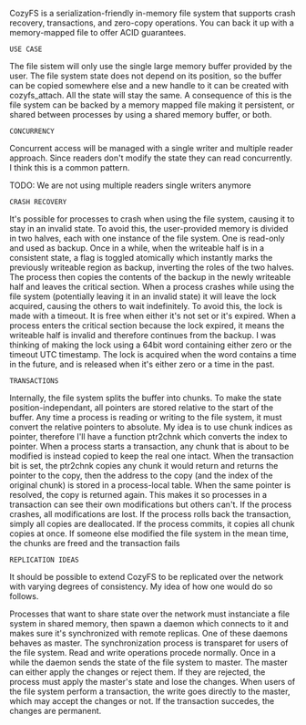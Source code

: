 CozyFS is a serialization-friendly in-memory file system that supports crash recovery,
transactions, and zero-copy operations. You can back it up with a memory-mapped file to
offer ACID guarantees.

    USE CASE
The file sistem will only use the single large memory buffer provided by the user. The
file system state does not depend on its position, so the buffer can be copied somewhere
else and a new handle to it can be created with cozyfs_attach. All the state will stay
the same. A consequence of this is the file system can be backed by a memory mapped file
making it persistent, or shared between processes by using a shared memory buffer, or
both.

    CONCURRENCY
Concurrent access will be managed with a single writer and multiple reader approach.
Since readers don't modify the state they can read concurrently. I think this is a common
pattern.

TODO: We are not using multiple readers single writers anymore

    CRASH RECOVERY
It's possible for processes to crash when using the file system, causing it to stay in
an invalid state. To avoid this, the user-provided memory is divided in two halves, each
with one instance of the file system. One is read-only and used as backup. Once in a while,
when the writeable half is in a consistent state, a flag is toggled atomically which
instantly marks the previously writeable region as backup, inverting the roles of the two
halves. The process then copies the contents of the backup in the newly writeable half
and leaves the critical section. When a process crashes while using the file system
(potentially leaving it in an invalid state) it will leave the lock acquired, causing the
others to wait indefinitely. To avoid this, the lock is made with a timeout. It is free
when either it's not set or it's expired. When a process enters the critical section because
the lock expired, it means the writeable half is invalid and therefore continues from the
backup. I was thinking of making the lock using a 64bit word containing either zero or the
timeout UTC timestamp. The lock is acquired when the word contains a time in the future,
and is released when it's either zero or a time in the past.

    TRANSACTIONS
Internally, the file system splits the buffer into chunks. To make the state position-independant,
all pointers are stored relative to the start of the buffer. Any time a process is reading
or writing to the file system, it must convert the relative pointers to absolute. My idea
is to use chunk indices as pointer, therefore I'll have a function ptr2chnk which converts
the index to pointer. When a process starts a transaction, any chunk that is about to be
modified is instead copied to keep the real one intact. When the transaction bit is set,
the ptr2chnk copies any chunk it would return and returns the pointer to the copy, then the
address to the copy (and the index of the original chunk) is stored in a process-local table.
When the same pointer is resolved, the copy is returned again. This makes it so processes
in a transaction can see their own modifications but others can't. If the process crashes,
all modifications are lost. If the process rolls back the transaction, simply all copies are
deallocated. If the process commits, it copies all chunk copies at once. If someone else
modified the file system in the mean time, the chunks are freed and the transaction fails

    REPLICATION IDEAS
It should be possible to extend CozyFS to be replicated over the network with varying
degrees of consistency. My idea of how one would do so follows.

Processes that want to share state over the network must instanciate a file system in
shared memory, then spawn a daemon which connects to it and makes sure it's synchronized
with remote replicas. One of these daemons behaves as master. The synchronization process
is transparet for users of the file system. Read and write operations procede normally.
Once in a while the daemon sends the state of the file system to master. The master can
either apply the changes or reject them. If they are rejected, the process must apply
the master's state and lose the changes. When users of the file system perform a transaction,
the write goes directly to the master, which may accept the changes or not. If the
transaction succedes, the changes are permanent.
